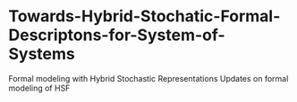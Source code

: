 # Towards-Hybrid-Stochatic-Formal-Descriptons-for-System-of-Systems
Formal modeling with Hybrid Stochastic Representations
Updates on formal modeling of HSF
